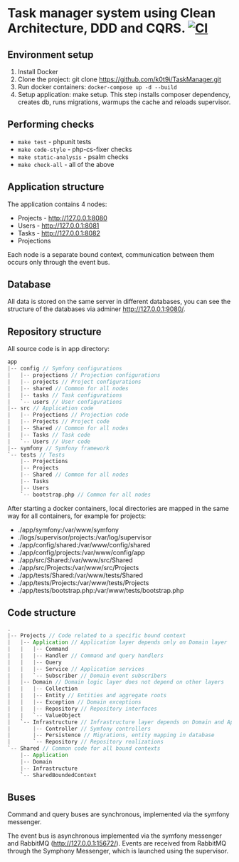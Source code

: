 # Task manager system using Clean Architecture, DDD and CQRS. [![CI](https://github.com/k0t9i/TaskManager/actions/workflows/ci.yml/badge.svg?branch=master)](https://github.com/k0t9i/TaskManager/actions/workflows/ci.yml)

## Environment setup
1) Install Docker
2) Clone the project: git clone https://github.com/k0t9i/TaskManager.git
3) Run docker containers: `docker-compose up -d --build`
4) Setup application: make setup. This step installs composer dependency, creates db, runs migrations, warmups the cache and reloads supervisor.
## Performing checks
- `make test` - phpunit tests
- `make code-style` - php-cs-fixer checks
- `make static-analysis` - psalm checks
- `make check-all` - all of the above
## Application structure
The application contains 4 nodes:
- Projects - http://127.0.0.1:8080
- Users - http://127.0.0.1:8081
- Tasks - http://127.0.0.1:8082
- Projections

Each node is a separate bound context, communication between them occurs only through the event bus.
## Database
All data is stored on the same server in different databases, you can see the structure of the databases via adminer http://127.0.0.1:9080/.
## Repository structure
All source code is in app directory:
```scala
app
|-- config // Symfony configurations
|   |-- projections // Projection configurations
|   |-- projects // Project configurations
|   |-- shared // Common for all nodes
|   |-- tasks // Task configurations
|   `-- users // User configurations
|-- src // Application code
|   |-- Projections // Projection code
|   |-- Projects // Project code
|   |-- Shared // Common for all nodes
|   |-- Tasks // Task code
|   `-- Users // User code
|-- symfony // Symfony framework
`-- tests // Tests
    |-- Projections
    |-- Projects
    |-- Shared // Common for all nodes
    |-- Tasks
    |-- Users
    `-- bootstrap.php // Common for all nodes
```
After starting a docker containers, local directories are mapped in the same way for all containers, for example for projects:
- ./app/symfony:/var/www/symfony
- ./logs/supervisor/projects:/var/log/supervisor
- ./app/config/shared:/var/www/config/shared
- ./app/config/projects:/var/www/config/app
- ./app/src/Shared:/var/www/src/Shared
- ./app/src/Projects:/var/www/src/Projects
- ./app/tests/Shared:/var/www/tests/Shared
- ./app/tests/Projects:/var/www/tests/Projects
- ./app/tests/bootstrap.php:/var/www/tests/bootstrap.php
## Code structure
```scala
.
|-- Projects // Code related to a specific bound context
|   |-- Application // Application layer depends only on Domain layer
|   |   |-- Command
|   |   |-- Handler // Command and query handlers
|   |   |-- Query
|   |   |-- Service // Application services
|   |   `-- Subscriber // Domain event subscribers
|   |-- Domain // Domain logic layer does not depend on other layers
|   |   |-- Collection
|   |   |-- Entity // Entities and aggregate roots
|   |   |-- Exception // Domain exceptions
|   |   |-- Repository // Repository interfaces
|   |   `-- ValueObject
|   `-- Infrastructure // Infrastructure layer depends on Domain and Application layers
|       |-- Controller // Symfony controllers
|       |-- Persistence // Migrations, entity mapping in database
|       `-- Repository // Repository realizations
`-- Shared // Common code for all bound contexts
    |-- Application
    |-- Domain
    |-- Infrastructure
    `-- SharedBoundedContext
```
## Buses
Command and query buses are synchronous, implemented via the symfony messenger.

The event bus is asynchronous implemented via the symfony messenger and RabbitMQ (http://127.0.0.1:15672/). Events are received from RabbitMQ through the Symphony Messenger, which is launched using the supervisor.
